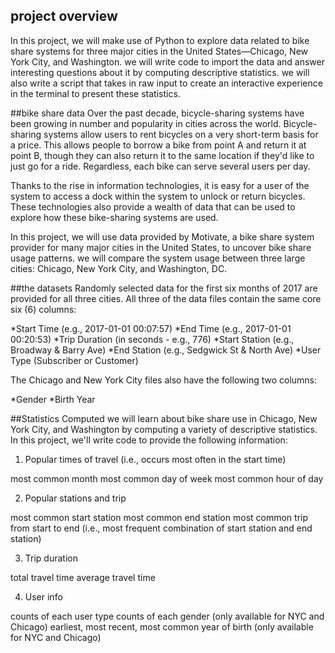## project overview
In this project, we will make use of Python to explore data related to bike share systems for three major cities in the United States—Chicago, New York City, and Washington. we will write code to import the data and answer interesting questions about it by computing descriptive statistics. we will also write a script that takes in raw input to create an interactive experience in the terminal to present these statistics.

##bike share data
Over the past decade, bicycle-sharing systems have been growing in number and popularity in cities across the world. Bicycle-sharing systems allow users to rent bicycles on a very short-term basis for a price. This allows people to borrow a bike from point A and return it at point B, though they can also return it to the same location if they'd like to just go for a ride. Regardless, each bike can serve several users per day.

Thanks to the rise in information technologies, it is easy for a user of the system to access a dock within the system to unlock or return bicycles. These technologies also provide a wealth of data that can be used to explore how these bike-sharing systems are used.

In this project, we will use data provided by Motivate, a bike share system provider for many major cities in the United States, to uncover bike share usage patterns. we will compare the system usage between three large cities: Chicago, New York City, and Washington, DC.

##the datasets
Randomly selected data for the first six months of 2017 are provided for all three cities. All three of the data files contain the same core six (6) columns:

*Start Time (e.g., 2017-01-01 00:07:57)
*End Time (e.g., 2017-01-01 00:20:53)
*Trip Duration (in seconds - e.g., 776)
*Start Station (e.g., Broadway & Barry Ave)
*End Station (e.g., Sedgwick St & North Ave)
*User Type (Subscriber or Customer)

The Chicago and New York City files also have the following two columns:

*Gender
*Birth Year

##Statistics Computed
we will learn about bike share use in Chicago, New York City, and Washington by computing a variety of descriptive statistics. In this project, we'll write code to provide the following information:

1. Popular times of travel (i.e., occurs most often in the start time)

most common month
most common day of week
most common hour of day

2. Popular stations and trip

most common start station
most common end station
most common trip from start to end (i.e., most frequent combination of start station and end station)

3. Trip duration

total travel time
average travel time

4. User info

counts of each user type
counts of each gender (only available for NYC and Chicago)
earliest, most recent, most common year of birth (only available for NYC and Chicago)
